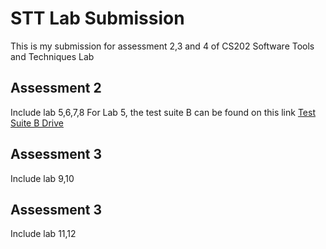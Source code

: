 # STT Lab Submission

This is my submission for assessment 2,3 and 4 of CS202 Software Tools and Techniques Lab

## Assessment 2

Include lab 5,6,7,8
For Lab 5, the test suite B can be found on this link [Test Suite B Drive](https://drive.google.com/drive/folders/1FCQyloWEn90DkyK3HaDboMn3x_1dKGVp?usp=sharing)

## Assessment 3

Include lab 9,10

## Assessment 3

Include lab 11,12
